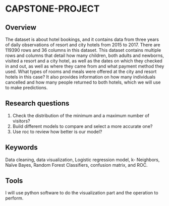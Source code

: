 # CAPSTONE-PROJECT
## Overview

The dataset is about hotel bookings, and it contains data from three years of daily observations of resort and city hotels from 2015 to 2017. There are 119390 rows and 36 columns in this dataset. This dataset contains multiple rows and columns that detail how many children, both adults and newborns, visited a resort and a city hotel, as well as the dates on which they checked in and out, as well as where they came from and what payment method they used. What types of rooms and meals were offered at the city and resort hotels in this case? It also provides information on how many individuals cancelled and how many people returned to both hotels, which we will use to make predictions.

## Research questions

1. Check the distribution of the minimum and a maximum number of visitors? 
3. Build different models to compare and select a more accurate one?
2. Use roc to review how better is our model? 

## Keywords

Data cleaning, data visualization, Logistic regression model, k- Neighbors, Naïve Bayes, Random Forest Classifiers, confusion matrix, and ROC.

## Tools

I will use python software to do the visualization part and the operation to perform.

